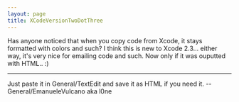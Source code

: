 ```yaml
---
layout: page
title: XCodeVersionTwoDotThree
---
```




Has anyone noticed that when you copy code from Xcode, it stays formatted with colors and such? I think this is new to Xcode 2.3... either way, it's very nice for emailing code and such. Now only if it was ouputted with HTML.. :)

----
Just paste it in General/TextEdit and save it as HTML if you need it. -- General/EmanueleVulcano aka l0ne
